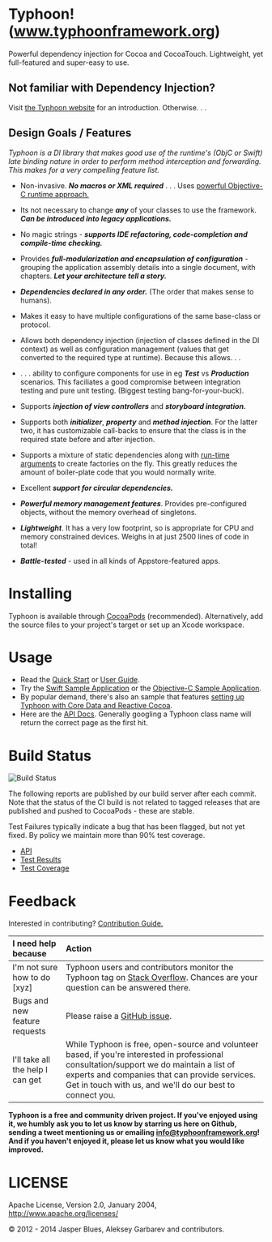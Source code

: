 # Typhoon! (www.typhoonframework.org) 

Powerful dependency injection for Cocoa and CocoaTouch. Lightweight, yet full-featured and super-easy to use. 

## Not familiar with Dependency Injection? 

Visit <a href="http://typhoonframework.org">the Typhoon website</a> for an introduction. Otherwise. . . 

## Design Goals / Features

*Typhoon is a DI library that makes good use of the runtime's (ObjC or Swift) late binding nature in order to perform method interception and forwarding. This makes for a very compelling feature list.* 


* Non-invasive. ***No macros or XML required*** . . . Uses <a href="https://github.com/typhoon-framework/Typhoon/wiki/Quick-Start">powerful Objective-C runtime approach.</a>

* Its not necessary to change ***any*** of your classes to use the framework. ***Can be introduced into legacy applications.***

* No magic strings - ***supports IDE refactoring, code-completion and compile-time checking.*** 

* Provides ***full-modularization and encapsulation of configuration*** - grouping the application assembly 
details into a single document, with chapters. ***Let your architecture tell a story.*** 

* ***Dependencies declared in any order.*** (The order that makes sense to humans).

* Makes it easy to have multiple configurations of the same base-class or protocol. 

* Allows both dependency injection (injection of classes defined in the DI context) as well as configuration 
 management (values that get converted to the required type at runtime). Because this allows. . . 
 
* . . . ability to configure components for use in eg ___Test___ vs ___Production___ scenarios. This faciliates a 
good compromise between integration testing and pure unit testing. (Biggest testing bang-for-your-buck). 

* Supports ***injection of view controllers*** and ***storyboard integration.*** 

* Supports both ***initializer***, ***property*** and ***method injection***. For the latter two, it has customizable call-backs to ensure that the class is in the required state before and after injection. 

* Supports a mixture of static dependencies along with <a href="https://github.com/typhoon-framework/Typhoon/wiki/Types-of-Injections#injection-with-run-time-arguments">run-time arguments</a> to create factories on the fly. This greatly reduces the amount of boiler-plate code that you would normally write. 

* Excellent ***support for circular dependencies.***

* ***Powerful memory management features***. Provides pre-configured objects, without the memory overhead of singletons.

* ***Lightweight***. It has a very low footprint, so is appropriate for CPU and memory constrained devices. Weighs in at just 2500 lines of code in total! 

* ***Battle-tested*** - used in all kinds of Appstore-featured apps. 

# Installing

Typhoon is available through <a href="http://cocoapods.org/?q=Typhoon">CocoaPods</a> (recommended). Alternatively, add the source files to your project's target or set up an Xcode workspace. 

# Usage

* Read the <a href="https://github.com/typhoon-framework/Typhoon/wiki/Quick-Start">Quick Start</a> or <a href="https://github.com/typhoon-framework/Typhoon/wiki/Types-of-Injections">User Guide</a>.
* Try the <a href="https://github.com/typhoon-framework/Typhoon-Swift-Example">Swift Sample Application</a> or the <a href="https://github.com/typhoon-framework/Typhoon-example">Objective-C Sample Application</a>. 
* By popular demand, there's also an sample that features <a href="https://github.com/typhoon-framework/Typhoon-CoreData-RAC-Example">setting up Typhoon with Core Data and Reactive Cocoa</a>.
* Here are the <a href="http://www.typhoonframework.org/docs/latest/api/modules.html">API Docs</a>. Generally googling a Typhoon class name will return the correct page as the first hit. 



# Build Status 
![Build Status](http://www.typhoonframework.org/docs/latest/build-status/build-status.png?q=zz)


The following reports are published by our build server after each commit. Note that the status of the CI build is not related to tagged releases that are published and pushed to CocoaPods - these are stable. 

Test Failures typically indicate a bug that has been flagged, but not yet fixed. By policy we maintain more than 90% test coverage. 


* <a href="http://www.typhoonframework.org/docs/latest/api/modules.html">API</a>
* <a href="http://www.typhoonframework.org/docs/latest/test-results/index.html">Test Results</a>
* <a href="http://www.typhoonframework.org/docs/latest/coverage/index.html">Test Coverage</a>


# Feedback

Interested in contributing? <a href="https://github.com/typhoon-framework/Typhoon/wiki/Contribution-Guide">Contribution Guide.</a>

| I need help because | Action |
| :---------- | :------ | 
I'm not sure how to do [xyz]  | Typhoon users and contributors monitor the Typhoon tag on <a href="http://stackoverflow.com/questions/tagged/typhoon?sort=newest&pageSize=15">Stack Overflow</a>. Chances are your question can be answered there. 
Bugs and new feature requests | Please raise a <a href="https://github.com/typhoon-framework/Typhoon/issues">GitHub issue</a>.
I'll take all the help I can get | While Typhoon is free, open-source and volunteer based, if you're interested in professional consultation/support we do maintain a list of experts and companies that can provide services. Get in touch with us, and we'll do our best to connect you. 

**Typhoon is a free and community driven project. If you've enjoyed using it, we humbly ask you to let us know by starring us here on Github, sending a tweet mentioning us or emailing info@typhoonframework.org! And if you haven't enjoyed it, please let us know what you would like improved.**

# LICENSE

Apache License, Version 2.0, January 2004, http://www.apache.org/licenses/

© 2012 - 2014 Jasper Blues, Aleksey Garbarev and contributors.



